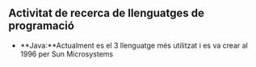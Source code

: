 ## Activitat de recerca de llenguatges de programació

- **Java:**Actualment es el 3 llenguatge més utilitzat i es va crear al 1996 per Sun Microsystems
